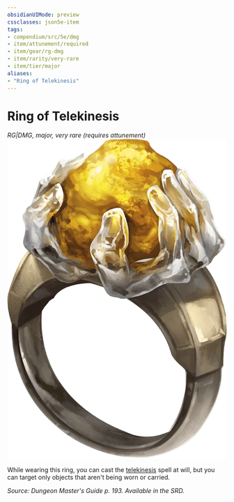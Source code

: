 ```yaml
---
obsidianUIMode: preview
cssclasses: json5e-item
tags:
- compendium/src/5e/dmg
- item/attunement/required
- item/gear/rg-dmg
- item/rarity/very-rare
- item/tier/major
aliases: 
- "Ring of Telekinesis"
---
```

# Ring of Telekinesis
*RG|DMG, major, very rare (requires attunement)*  
![](https://raw.githubusercontent.com/5etools-mirror-2/5etools-img/main/items/DMG/Ring%20of%20Telekinesis.webp#right)  


While wearing this ring, you can cast the [telekinesis](telekinesis.md) spell at will, but you can target only objects that aren't being worn or carried.

*Source: Dungeon Master's Guide p. 193. Available in the SRD.*